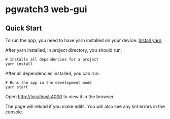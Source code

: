 # pgwatch3 web-gui

## Quick Start

To run the app, you need to have yarn installed on your device. [Install yarn](https://classic.yarnpkg.com/lang/en/docs/install/).

After yarn installed, in project directory, you should run:

```
# Installs all dependencies for a project
yarn install
```

After all dependencies installed, you can run:

```
# Runs the app in the development mode
yarn start
```

Open [http://localhost:4000](http://localhost:4000) to view it in the browser.

The page will reload if you make edits.
You will also see any lint errors in the console.
